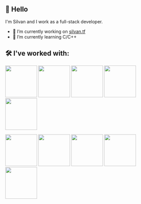 ## 👋 Hello 
I'm Silvan and I work as a full-stack developer.
- 🔭 I’m currently working on [silvan.tf](https://silvan.tf/)
- 🌱 I’m currently learning C/C++
## 🛠 I've worked with:

[<img height=100 width=100 src="https://cdn.jsdelivr.net/gh/devicons/devicon/icons/python/python-original.svg" />](https://python.org/)
[<img height=100 width=100 src="https://cdn.jsdelivr.net/gh/devicons/devicon/icons/php/php-original.svg" />](https://www.php.net/)
[<img height=100 width=100 src="https://cdn.jsdelivr.net/gh/devicons/devicon/icons/javascript/javascript-original.svg" />](https://developer.mozilla.org/javascript)
[<img height=100 width=100 src="https://cdn.jsdelivr.net/gh/devicons/devicon/icons/html5/html5-original.svg" />](https://developer.mozilla.org/html)
[<img height=100 width=100 src="https://cdn.jsdelivr.net/gh/devicons/devicon/icons/css3/css3-original.svg" />](https://developer.mozilla.org/css)

[<img height=100 width=100 src="https://cdn.jsdelivr.net/gh/devicons/devicon/icons/ubuntu/ubuntu-plain.svg" />](https://ubuntu.com/)
[<img height=100 width=100 src="https://cdn.jsdelivr.net/gh/devicons/devicon/icons/mysql/mysql-original-wordmark.svg" />](https://www.mysql.com/)
[<img height=100 width=100 src="https://cdn.jsdelivr.net/gh/devicons/devicon/icons/docker/docker-original-wordmark.svg" />](https://www.docker.com/)
[<img height=100 width=100 src="https://cdn.jsdelivr.net/gh/devicons/devicon/icons/codeigniter/codeigniter-plain-wordmark.svg" />](https://codeigniter.com/)
[<img height=100 width=100 src="https://upload.wikimedia.org/wikipedia/commons/3/36/Logo.min.svg" />](https://laravel.com/)

